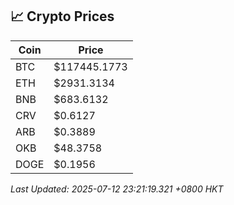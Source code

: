 ## 📈 Crypto Prices

| Coin | Price |
| ---- | ----- |
| BTC | $117445.1773 |
| ETH | $2931.3134 |
| BNB | $683.6132 |
| CRV | $0.6127 |
| ARB | $0.3889 |
| OKB | $48.3758 |
| DOGE | $0.1956 |

_Last Updated: 2025-07-12 23:21:19.321 +0800 HKT_
